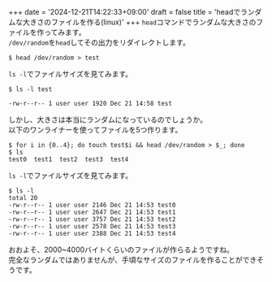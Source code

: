 +++
date = '2024-12-21T14:22:33+09:00'
draft = false
title = 'headでランダムな大きさのファイルを作る(linux)'
+++
`head`コマンドでランダムな大きさのファイルを作ってみます。  
`/dev/random`を`head`してその出力をリダイレクトします。  
```
$ head /dev/random > test
```
`ls -l`でファイルサイズを見てみます。  
```
$ ls -l test

-rw-r--r-- 1 user user 1920 Dec 21 14:58 test
```

しかし、大きさは本当にランダムになっているのでしょうか。  
以下のワンライナーを使ってファイルを5つ作ります。  
```
$ for i in {0..4}; do touch test$i && head /dev/random > $_; done
$ ls
test0  test1  test2  test3  test4
```

`ls -l`でファイルサイズを見てみます。  
```
$ ls -l
total 20
-rw-r--r-- 1 user user 2146 Dec 21 14:53 test0
-rw-r--r-- 1 user user 2647 Dec 21 14:53 test1
-rw-r--r-- 1 user user 3757 Dec 21 14:53 test2
-rw-r--r-- 1 user user 2578 Dec 21 14:53 test3
-rw-r--r-- 1 user user 2388 Dec 21 14:53 test4
```
おおよそ、2000~4000バイトくらいのファイルが作らるようですね。  
完全なランダムではありませんが、手頃なサイズのファイルを作ることができそうです。  
